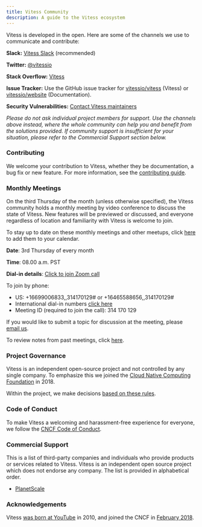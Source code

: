```yaml
---
title: Vitess Community
description: A guide to the Vitess ecosystem
---
```


Vitess is developed in the open. Here are some of the channels we use to communicate and contribute:

**Slack:** [Vitess Slack](https://vitess.io/slack) (recommended)

**Twitter:** [@vitessio](https://twitter.com/vitessio)

**Stack Overflow:** [Vitess](https://stackoverflow.com/search?q=vitess)

**Issue Tracker:** Use the GitHub issue tracker for [vitessio/vitess](https://github.com/vitessio/vitess/issues) (Vitess) or [vitessio/website](https://github.com/vitessio/website/issues) (Documentation).

**Security Vulnerabilities:** [Contact Vitess maintainers](mailto:cncf-vitess-maintainers@lists.cncf.io)

_Please do not ask individual project members for support. Use the channels above instead, where the whole community can help you and benefit from the solutions provided. If community support is insufficient for your situation, please refer to the Commercial Support section below._


### Contributing

We welcome your contribution to Vitess, whether they be documentation, a bug fix or new feature. For more information, see the [contributing guide](https://vitess.io/docs/contributing/).

### Monthly Meetings

On the third Thursday of the month (unless otherwise specified), the Vitess community holds a monthly meeting by video conference to discuss the state of Vitess. New features will be previewed or discussed, and everyone regardless of location and familiarity with Vitess is welcome to join.

To stay up to date on these monthly meetings and other meetups, click [here](https://calendar.google.com/calendar/embed?src=planetscale.com_21541iv1dn67m0jd023lql4dak%40group.calendar.google.com&ctz=America%2FLos_Angeles) to add them to your calendar.

**Date**: 3rd Thursday of every month

**Time**: 08.00 a.m. PST

**Dial-in details**: [Click to join Zoom call](https://slack.zoom.us/j/314170129)

To join by phone:

* US: +16699006833,,314170129#  or +16465588656,,314170129#
* International dial-in numbers [click here](../dialin)
* Meeting ID (required to join the call): 314 170 129

If you would like to submit a topic for discussion at the meeting, please [email us](mailto:cncf-vitess-maintainers@lists.cncf.io).

To review notes from past meetings, click [here](https://docs.google.com/document/d/1d8PcVD-ppnytRXZPOPvhRnnwei7-tYvgopD0UYzbAMs/edit).


### Project Governance

Vitess is an independent open-source project and not controlled by any single company. To emphasize this we joined the [Cloud Native Computing Foundation](https://cncf.io/) in 2018.

Within the project, we make decisions [based on these rules](https://github.com/vitessio/vitess/blob/master/GOVERNANCE.md).

### Code of Conduct

To make Vitess a welcoming and harassment-free experience for everyone, we follow the [CNCF Code of Conduct](https://github.com/cncf/foundation/blob/master/code-of-conduct.md).

### Commercial Support

This is a list of third-party companies and individuals who provide products or services related to Vitess. Vitess is an independent open source project which does not endorse any company. The list is provided in alphabetical order.

* [PlanetScale](https://planetscale.com)

### Acknowledgements

Vitess [was born at YouTube](https://vitess.io/docs/overview/history/) in 2010, and joined the CNCF in [February 2018](https://www.cncf.io/blog/2018/02/05/cncf-host-vitess/).

